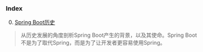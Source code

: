 ### Index

0. [Spring Boot历史](doc/0-springboot-history.md)
> 从历史发展的角度剖析Spring Boot产生的背景，以及其使命。Spring Boot不是为了取代Spring，而是为了让开发者更容易使用Spring。